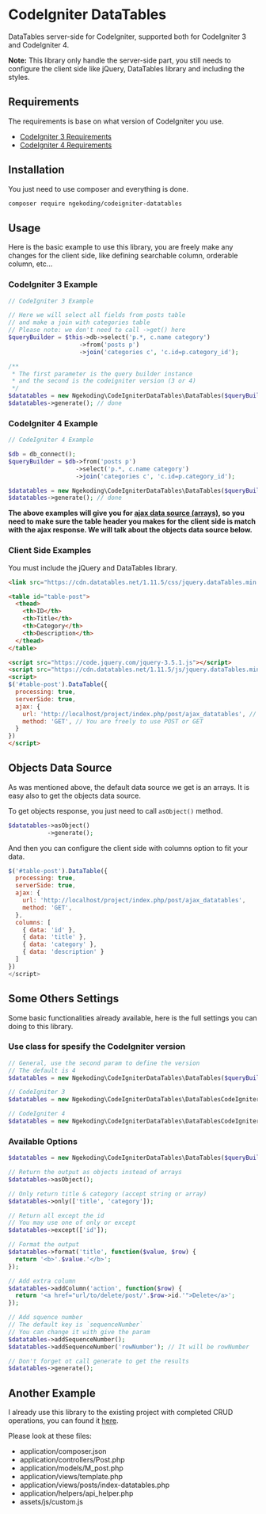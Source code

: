 # CodeIgniter DataTables

DataTables server-side for CodeIgniter, supported both for CodeIgniter 3 and CodeIgniter 4.

**Note:** This library only handle the server-side part, you still needs to configure the client side like jQuery, DataTables library and including the styles.

## Requirements

The requirements is base on what version of CodeIgniter you use.
- [CodeIgniter 3 Requirements](https://codeigniter.com/userguide3/general/requirements.html)
- [CodeIgniter 4 Requirements](https://codeigniter.com/user_guide/intro/requirements.html)

## Installation

You just need to use composer and everything is done.

```sh
composer require ngekoding/codeigniter-datatables
```

## Usage

Here is the basic example to use this library, you are freely make any changes for the client side, like defining searchable column, orderable column, etc...

### CodeIgniter 3 Example

```php
// CodeIgniter 3 Example

// Here we will select all fields from posts table
// and make a join with categories table
// Please note: we don't need to call ->get() here
$queryBuilder = $this->db->select('p.*, c.name category')
                    ->from('posts p')
                    ->join('categories c', 'c.id=p.category_id');

/**
 * The first parameter is the query builder instance
 * and the second is the codeigniter version (3 or 4) 
 */
$datatables = new Ngekoding\CodeIgniterDataTables\DataTables($queryBuilder, '3');
$datatables->generate(); // done
```

### CodeIgniter 4 Example

```php
// CodeIgniter 4 Example

$db = db_connect();
$queryBuilder = $db->from('posts p')
                   ->select('p.*, c.name category')
                   ->join('categories c', 'c.id=p.category_id');

$datatables = new Ngekoding\CodeIgniterDataTables\DataTables($queryBuilder, '4');
$datatables->generate(); // done
```

**The above examples will give you for [ajax data source (arrays)](https://datatables.net/examples/ajax/simple.html), so you need to make sure the table header you makes for the client side is match with the ajax response. We will talk about the objects data source below.**

### Client Side Examples

You must include the jQuery and DataTables library.

```html
<link src="https://cdn.datatables.net/1.11.5/css/jquery.dataTables.min.css">

<table id="table-post">
  <thead>
    <th>ID</th>
    <th>Title</th>
    <th>Category</th>
    <th>Description</th>
  </thead>
</table>

<script src="https://code.jquery.com/jquery-3.5.1.js"></script>
<script src="https://cdn.datatables.net/1.11.5/js/jquery.dataTables.min.js"></script>
<script>
$('#table-post').DataTable({
  processing: true,
  serverSide: true,
  ajax: {
    url: 'http://localhost/project/index.php/post/ajax_datatables', // Change with your own
    method: 'GET', // You are freely to use POST or GET
  }
})
</script>
```

## Objects Data Source

As was mentioned above, the default data source we get is an arrays. It is easy also to get the objects data source.

To get objects response, you just need to call `asObject()` method.

```php
$datatables->asObject()
           ->generate();
```

And then you can configure the client side with columns option to fit your data.

```js
$('#table-post').DataTable({
  processing: true,
  serverSide: true,
  ajax: {
    url: 'http://localhost/project/index.php/post/ajax_datatables',
    method: 'GET',
  },
  columns: [
    { data: 'id' },
    { data: 'title' },
    { data: 'category' },
    { data: 'description' }
  ]
})
</script>
```

## Some Others Settings

Some basic functionalities already available, here is the full settings you can doing to this library.

### Use class for spesify the CodeIgniter version
```php
// General, use the second param to define the version
// The default is 4
$datatables = new Ngekoding\CodeIgniterDataTables\DataTables($queryBuilder, '3');

// CodeIgniter 3
$datatables = new Ngekoding\CodeIgniterDataTables\DataTablesCodeIgniter3($queryBuilder);

// CodeIgniter 4
$datatables = new Ngekoding\CodeIgniterDataTables\DataTablesCodeIgniter4($queryBuilder);

```

### Available Options

```php
$datatables = new Ngekoding\CodeIgniterDataTables\DataTables($queryBuilder);

// Return the output as objects instead of arrays
$datatables->asObject();

// Only return title & category (accept string or array)
$datatables->only(['title', 'category']);

// Return all except the id
// You may use one of only or except
$datatables->except(['id']);

// Format the output
$datatables->format('title', function($value, $row) {
  return '<b>'.$value.'</b>';
});

// Add extra column
$datatables->addColumn('action', function($row) {
  return '<a href="url/to/delete/post/'.$row->id.'">Delete</a>';
});

// Add squence number
// The default key is `sequenceNumber`
// You can change it with give the param
$datatables->addSequenceNumber();
$datatables->addSequenceNumber('rowNumber'); // It will be rowNumber

// Don't forget ot call generate to get the results
$datatables->generate();
```

## Another Example

I already use this library to the existing project with completed CRUD operations, you can found it [here](https://github.com/ngekoding/ci-crud). 

Please look at these files:
- application/composer.json
- application/controllers/Post.php
- application/models/M_post.php
- application/views/template.php
- application/views/posts/index-datatables.php
- application/helpers/api_helper.php
- assets/js/custom.js
